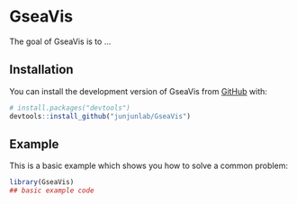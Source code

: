 
# GseaVis

<!-- badges: start -->
<!-- badges: end -->

The goal of GseaVis is to ...

## Installation

You can install the development version of GseaVis from [GitHub](https://github.com/) with:

``` r
# install.packages("devtools")
devtools::install_github("junjunlab/GseaVis")
```

## Example

This is a basic example which shows you how to solve a common problem:

``` r
library(GseaVis)
## basic example code
```

